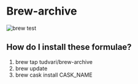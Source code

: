 # Brew-archive

![brew test](https://github.com/tudvari/homebrew-brew-archive/workflows/brew%20test/badge.svg)

## How do I install these formulae?

1. brew tap tudvari/brew-archive
2. brew update
3. brew cask install CASK_NAME

